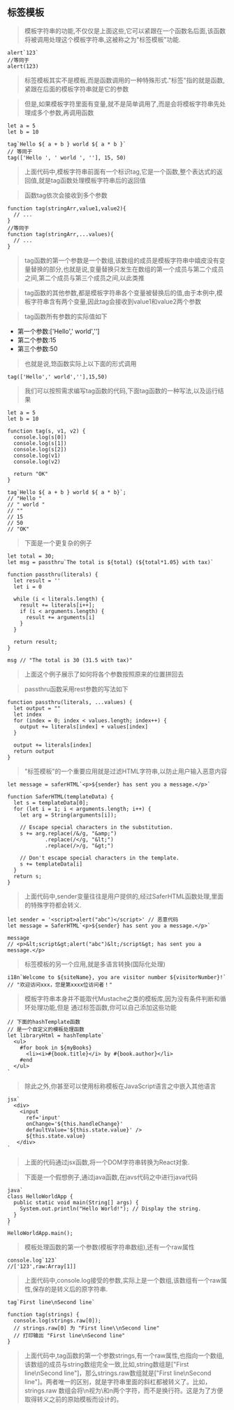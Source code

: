 ## 标签模板
>模板字符串的功能,不仅仅是上面这些,它可以紧跟在一个函数名后面,该函数将被调用处理这个模板字符串,这被称之为"标签模板"功能.
```
alert`123`
//等同于
alert(123)
```
>标签模板其实不是模板,而是函数调用的一种特殊形式."标签"指的就是函数,紧跟在后面的模板字符串就是它的参数

>但是,如果模板字符里面有变量,就不是简单调用了,而是会将模板字符串先处理成多个参数,再调用函数
```
let a = 5
let b = 10

tag`Hello ${ a + b } world ${ a * b }`
// 等同于
tag(['Hello ', ' world ', ''], 15, 50)
```
>上面代码中,模板字符串前面有一个标识tag,它是一个函数,整个表达式的返回值,就是tag函数处理模板字符串后的返回值

>函数tag依次会接收到多个参数
```
function tag(stringArr,value1,value2){
  // ...
}
//等同于
function tag(stringArr,...values){
  // ...
}
```
>tag函数的第一个参数是一个数组,该数组的成员是模板字符串中嬉皮没有变量替换的部分,也就是说,变量替换只发生在数组的第一个成员与第二个成员之间,第二个成员与第三个成员之间,以此类推

>tag函数的其他参数,都是模板字符串各个变量被替换后的值,由于本例中,模板字符串含有两个变量,因此tag会接收到value1和value2两个参数

>tag函数所有参数的实际值如下
- 第一个参数:['Hello',' world','']
- 第二个参数:15
- 第三个参数:50
>也就是说,筇函数实际上以下面的形式调用
```
tag(['Hello',' world',''],15,50)
```
>我们可以按照需求编写tag函数的代码,下面tag函数的一种写法,以及运行结果
```
let a = 5
let b = 10

function tag(s, v1, v2) {
  console.log(s[0])
  console.log(s[1])
  console.log(s[2])
  console.log(v1)
  console.log(v2)

  return "OK"
}

tag`Hello ${ a + b } world ${ a * b}`;
// "Hello "
// " world "
// ""
// 15
// 50
// "OK"
```
>下面是一个更复杂的例子
```
let total = 30;
let msg = passthru`The total is ${total} (${total*1.05} with tax)`

function passthru(literals) {
  let result = ''
  let i = 0

  while (i < literals.length) {
    result += literals[i++];
    if (i < arguments.length) {
      result += arguments[i]
    }
  }

  return result;
}

msg // "The total is 30 (31.5 with tax)"
```
>上面这个例子展示了如何将各个参数按照原来的位置拼回去

>passthru函数采用rest参数的写法如下
```
function passthru(literals, ...values) {
  let output = ""
  let index
  for (index = 0; index < values.length; index++) {
    output += literals[index] + values[index]
  }

  output += literals[index]
  return output
}
```
>"标签模板"的一个重要应用就是过滤HTML字符串,以防止用户输入恶意内容
```
let message = saferHTML`<p>${sender} has sent you a message.</p>`

function SaferHTML(templateData) {
  let s = templateData[0];
  for (let i = 1; i < arguments.length; i++) {
    let arg = String(arguments[i]);

    // Escape special characters in the substitution.
    s += arg.replace(/&/g, "&amp;")
            .replace(/</g, "&lt;")
            .replace(/>/g, "&gt;")

    // Don't escape special characters in the template.
    s += templateData[i]
  }
  return s;
}
```
>上面代码中,sender变量往往是用户提供的,经过SaferHTML函数处理,里面的特殊字符都会转义.
```
let sender = '<script>alert("abc")</script>' // 恶意代码
let message = SaferHTML`<p>${sender} has sent you a message.</p>`

message
// <p>&lt;script&gt;alert("abc")&lt;/script&gt; has sent you a message.</p>
```
>标签模板的另一个应用,就是多语言转换(国际化处理)
```
i18n`Welcome to ${siteName}, you are visitor number ${visitorNumber}!`
// "欢迎访问xxx，您是第xxxx位访问者！"
```
>模板字符串本身并不能取代Mustache之类的模板库,因为没有条件判断和循环处理功能,但是 通过标签函数,你可以自己添加这些功能
```
// 下面的hashTemplate函数
// 是一个自定义的模板处理函数
let libraryHtml = hashTemplate`
  <ul>
    #for book in ${myBooks}
      <li><i>#{book.title}</i> by #{book.author}</li>
    #end
  </ul>
`
```
>除此之外,你甚至可以使用标称模板在JavaScript语言之中嵌入其他语言
```
jsx`
  <div>
    <input
      ref='input'
      onChange='${this.handleChange}'
      defaultValue='${this.state.value}' />
      ${this.state.value}
   </div>
`
```
>上面的代码通过jsx函数,将一个DOM字符串转换为React对象.

>下面是一个假想例子,通过java函数,在javs代码之中进行java代码
```
java`
class HelloWorldApp {
  public static void main(String[] args) {
    System.out.println("Hello World!"); // Display the string.
  }
}
`
HelloWorldApp.main();
```
>模板处理函数的第一个参数(模板字符串数组),还有一个raw属性
```
console.log`123`
//['123',raw:Array[1]]
```
>上面代码中,console.log接受的参数,实际上是一个数组,该数组有一个raw属性,保存的是转义后的原字符串.
```
tag`First line\nSecond line`

function tag(strings) {
  console.log(strings.raw[0]);
  // strings.raw[0] 为 "First line\\nSecond line"
  // 打印输出 "First line\nSecond line"
}
```
>上面代码中,tag函数的第一个参数strings,有一个raw属性,也指向一个数组,该数组的成员与string数组完全一致,比如,string数组是["First line\nSecond line"]，那么strings.raw数组就是["First line\\nSecond line"]。两者唯一的区别，就是字符串里面的斜杠都被转义了。比如，strings.raw 数组会将\n视为\\和n两个字符，而不是换行符。这是为了方便取得转义之前的原始模板而设计的。